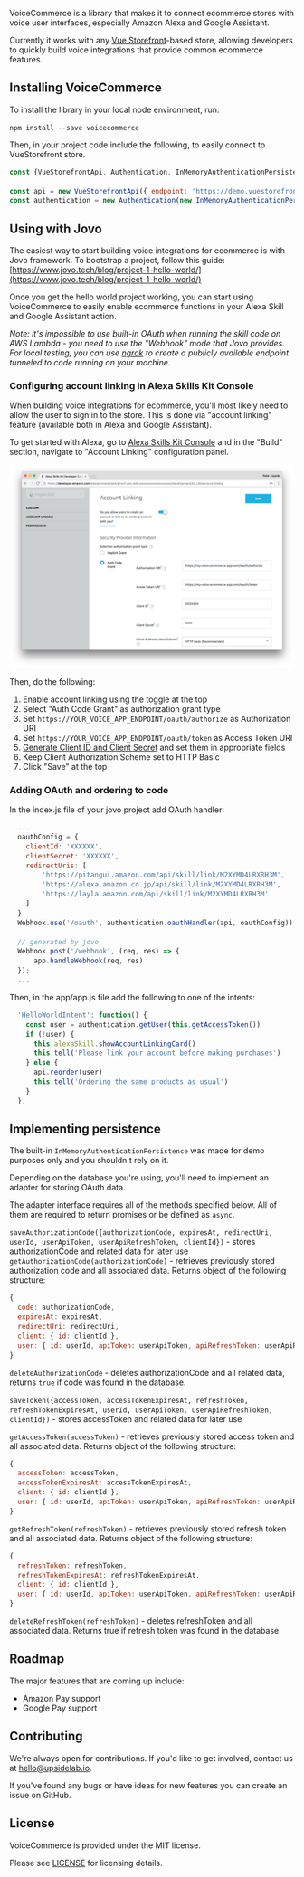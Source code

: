 VoiceCommerce is a library that makes it to connect ecommerce stores with
voice user interfaces, especially Amazon Alexa and Google Assistant.

Currently it works with any [Vue Storefront](https://vuestorefront.io)-based
store, allowing developers to quickly build voice integrations that provide
common ecommerce features.

## Installing VoiceCommerce

To install the library in your local node environment, run:

`npm install --save voicecommerce`

Then, in your project code include the following, to easily connect to
VueStorefront store.

```javascript
const {VueStorefrontApi, Authentication, InMemoryAuthenticationPersistence} = require('voicecommerce')

const api = new VueStorefrontApi({ endpoint: 'https://demo.vuestorefront.io' })
const authentication = new Authentication(new InMemoryAuthenticationPersistence());
```

## Using with Jovo

The easiest way to start building voice integrations for ecommerce is with Jovo framework.
To bootstrap a project, follow this guide: [https://www.jovo.tech/blog/project-1-hello-world/](https://www.jovo.tech/blog/project-1-hello-world/)

Once you get the hello world project working, you can start using VoiceCommerce
to easily enable ecommerce functions in your Alexa Skill and Google Assistant
 action.

*Note: it's impossible to use built-in OAuth when running the skill code on
AWS Lambda - you need to use the "Webhook" mode that Jovo provides.
For local testing, you can use [ngrok](https://ngrok.com/) to create a publicly
available endpoint tunneled to code running on your machine.*

### Configuring account linking in Alexa Skills Kit Console

When building voice integrations for ecommerce, you'll most likely need to
allow the user to sign in to the store.
This is done via "account linking" feature (available both in Alexa and
Google Assistant).

To get started with Alexa, go to
[Alexa Skills Kit Console](https://developer.amazon.com) and in the "Build"
section, navigate to "Account Linking" configuration panel.

![Setting up account linking for voice commerce](docs/img/amazon-console-oauth-configuration.png)

Then, do the following:
1. Enable account linking using the toggle at the top
2. Select "Auth Code Grant" as authorization grant type
3. Set `https://YOUR_VOICE_APP_ENDPOINT/oauth/authorize` as Authorization URI
4. Set `https://YOUR_VOICE_APP_ENDPOINT/oauth/token` as Access Token URI
5. [Generate Client ID and Client Secret](https://www.oauth.com/oauth2-servers/client-registration/client-id-secret/) and set them in appropriate fields
6. Keep Client Authorization Scheme set to HTTP Basic
7. Click "Save" at the top

### Adding OAuth and ordering to code

In the index.js file of your jovo project add OAuth handler:
```javascript
  ...
  oauthConfig = {
    clientId: 'XXXXXX',
    clientSecret: 'XXXXXX',
    redirectUris: [
        'https://pitangui.amazon.com/api/skill/link/M2XYMD4LRXRH3M',
        'https://alexa.amazon.co.jp/api/skill/link/M2XYMD4LRXRH3M',
        'https://layla.amazon.com/api/skill/link/M2XYMD4LRXRH3M'
    ]
  }
  Webhook.use('/oauth', authentication.oauthHandler(api, oauthConfig))

  // generated by jovo
  Webhook.post('/webhook', (req, res) => {
      app.handleWebhook(req, res)
  });
  ...
```

Then, in the app/app.js file add the following to one of the intents:
```javascript
  'HelloWorldIntent': function() {
    const user = authentication.getUser(this.getAccessToken())
    if (!user) {
      this.alexaSkill.showAccountLinkingCard()
      this.tell('Please link your account before making purchases')
    } else {
      api.reorder(user)
      this.tell('Ordering the same products as usual')
    }
  },
```

## Implementing persistence

The built-in `InMemoryAuthenticationPersistence` was made for demo purposes only
and you shouldn't rely on it.

Depending on the database you're using, you'll need to implement an adapter
for storing OAuth data.

The adapter interface requires all of the methods specified below.
All of them are required to return promises or be defined as `async`.

`saveAuthorizationCode({authorizationCode, expiresAt, redirectUri, userId, userApiToken, userApiRefreshToken, clientId})` - stores authorizationCode and related data for later use
`getAuthorizationCode(authorizationCode)` - retrieves previously stored authorization code and all associated data. Returns object of the following structure:
```javascript
{
  code: authorizationCode,
  expiresAt: expiresAt,
  redirectUri: redirectUri,
  client: { id: clientId },
  user: { id: userId, apiToken: userApiToken, apiRefreshToken: userApiRefreshToken }
}
```

`deleteAuthorizationCode` - deletes authorizationCode and all related data, returns `true` if code was found in the database.

`saveToken({accessToken, accessTokenExpiresAt, refreshToken, refreshTokenExpiresAt, userId, userApiToken, userApiRefreshToken, clientId})` - stores accessToken and related data for later use

`getAccessToken(accessToken)` - retrieves previously stored access token and all associated data. Returns object of the following structure:
```javascript
{
  accessToken: accessToken,
  accessTokenExpiresAt: accessTokenExpiresAt,
  client: { id: clientId },
  user: { id: userId, apiToken: userApiToken, apiRefreshToken: userApiRefreshToken }
}
```

`getRefreshToken(refreshToken)` - retrieves previously stored refresh token and all associated data. Returns object of the following structure:
```javascript
{
  refreshToken: refreshToken,
  refreshTokenExpiresAt: refreshTokenExpiresAt,
  client: { id: clientId },
  user: { id: userId, apiToken: userApiToken, apiRefreshToken: userApiRefreshToken }
}
```

`deleteRefreshToken(refreshToken)` - deletes refreshToken and all associated data. Returns true if refresh token was found in the database.

## Roadmap

The major features that are coming up include:

- Amazon Pay support
- Google Pay support


## Contributing

We're always open for contributions. If you'd like to get involved, contact us
at [hello@upsidelab.io](mailto:hello@upsidelab.io).

If you've found any bugs or have ideas for new features you can create an issue
on GitHub.

## License

VoiceCommerce is provided under the MIT license.

Please see [LICENSE](/LICENSE) for licensing details.
